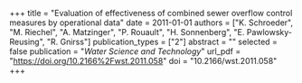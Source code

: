 +++
title = "Evaluation of effectiveness of combined sewer overflow control measures by operational data"
date = 2011-01-01
authors = ["K. Schroeder", "M. Riechel", "A. Matzinger", "P. Rouault", "H. Sonnenberg", "E. Pawlowsky-Reusing", "R. Gnirss"]
publication_types = ["2"]
abstract = ""
selected = false
publication = "*Water Science and Technology*"
url_pdf = "https://doi.org/10.2166%2Fwst.2011.058"
doi = "10.2166/wst.2011.058"
+++

